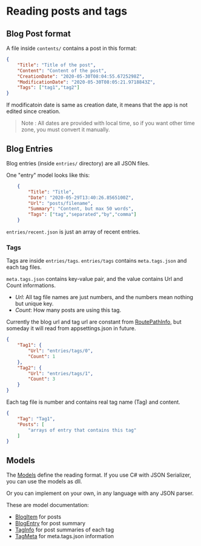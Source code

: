 # Reading posts and tags

## Blog Post format

A file inside `contents/` contains a post in this format:

```json
{
    "Title": "Title of the post",
    "Content": "Content of the post",
    "CreationDate": "2020-05-30T08:04:55.6725298Z",
    "ModificationDate": "2020-05-30T08:05:21.9718843Z",
    "Tags": ["tag1","tag2"]
}
```

If modificatoin date is same as creation date, it means that the app is not edited since creation.

> Note : All dates are provided with local time, so if you want other time zone, you must convert it manually.

## Blog Entries

Blog entries (inside `entries/` directory) are all JSON files.

One "entry" model looks like this:

```json
    {
        "Title": "Title",
        "Date": "2020-05-29T13:40:26.8565100Z",
        "Url": "posts/filename",
        "Summary": "Content, but max 50 words",
        "Tags": ["tag","separated","by","comma"]
    }
```

`entries/recent.json` is just an array of recent entries.

### Tags

Tags are inside `entries/tags`. `entries/tags` contains `meta.tags.json` and each tag files.

`meta.tags.json` contains key-value pair, and the value contains Url and Count informations.

* *Url*: All tag file names are just numbers, and the numbers mean nothing but unique key.
* *Count*: How many posts are using this tag.

Currently the blog url and tag url are constant from [RoutePathInfo](../api/Pagene.BlogSettings.RoutePathInfo.html), but someday it will read from appsettings.json in future.

```json
{
    "Tag1": {
        "Url": "entries/tags/0",
        "Count": 1
    },
    "Tag2": {
        "Url": "entries/tags/1",
        "Count": 3
    }
}
```

Each tag file is number and contains real tag name (Tag) and content.

```json
{
    "Tag": "Tag1",
    "Posts": [
        "arrays of entry that contains this tag"
    ]
}
```

## Models

The [Models](../api/Pagene.Models.html) define the reading format. If you use C# with JSON Serializer, you can use the models as dll.

Or you can implement on your own, in any language with any JSON parser.

These are model documentation:

* [BlogItem](../api/Pagene.Models.BlogItem.html) for posts
* [BlogEntry](../api/Pagene.Models.BlogItem.html) for post summary
* [TagInfo](../api/Pagene.Models.TagInfo.html) for post summaries of each tag
* [TagMeta](../api/Pagene.Models.TagMeta.html) for meta.tags.json information